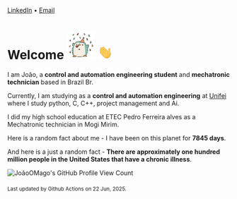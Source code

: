 [LinkedIn](https://www.linkedin.com/in/joão-pedro-gozzoli-b95641301/) &bull;
[Email](joaopedrogozzoli@gmail.com)

# Welcome <img src="happy.gif" height="64px" /> <img src="wave.gif" height="32px" />

I am João, a  **control and automation engineering student** and **mechatronic technician** based in Brazil Br.

Currently, I am studying as a **control and automation engineering** at [Unifei](https://unifei.edu.br) where I study python, C, C++, project management and Ai.

I did my high school education at ETEC Pedro Ferreira alves as a Mechatronic technician in Mogi Mirim.

Here is a random fact about me - I have been on this planet for **7845 days**.

And here is a just a random fact -  **There are approximately one hundred million people in the United States that have a chronic illness**.

![JoãoOMago's GitHub Profile View Count](https://komarev.com/ghpvc/?username=JoaoOMago)

<sub>Last updated by Github Actions on 22 Jun, 2025.</sub>
